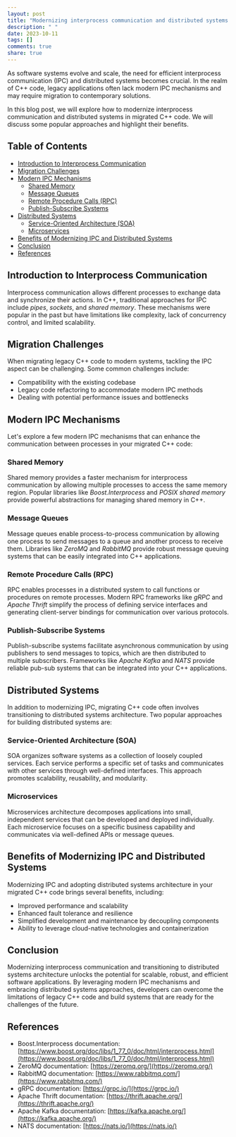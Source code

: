 ```yaml
---
layout: post
title: "Modernizing interprocess communication and distributed systems in migrated C++ code"
description: " "
date: 2023-10-11
tags: []
comments: true
share: true
---
```


As software systems evolve and scale, the need for efficient interprocess communication (IPC) and distributed systems becomes crucial. In the realm of C++ code, legacy applications often lack modern IPC mechanisms and may require migration to contemporary solutions.

In this blog post, we will explore how to modernize interprocess communication and distributed systems in migrated C++ code. We will discuss some popular approaches and highlight their benefits.

## Table of Contents
- [Introduction to Interprocess Communication](#introduction-to-interprocess-communication)
- [Migration Challenges](#migration-challenges)
- [Modern IPC Mechanisms](#modern-ipc-mechanisms)
  - [Shared Memory](#shared-memory)
  - [Message Queues](#message-queues)
  - [Remote Procedure Calls (RPC)](#remote-procedure-calls-rpc)
  - [Publish-Subscribe Systems](#publish-subscribe-systems)
- [Distributed Systems](#distributed-systems)
  - [Service-Oriented Architecture (SOA)](#service-oriented-architecture-soa)
  - [Microservices](#microservices)
- [Benefits of Modernizing IPC and Distributed Systems](#benefits-of-modernizing-ipc-and-distributed-systems)
- [Conclusion](#conclusion)
- [References](#references)

## Introduction to Interprocess Communication

Interprocess communication allows different processes to exchange data and synchronize their actions. In C++, traditional approaches for IPC include *pipes*, *sockets*, and *shared memory*. These mechanisms were popular in the past but have limitations like complexity, lack of concurrency control, and limited scalability.

## Migration Challenges

When migrating legacy C++ code to modern systems, tackling the IPC aspect can be challenging. Some common challenges include:

- Compatibility with the existing codebase
- Legacy code refactoring to accommodate modern IPC methods
- Dealing with potential performance issues and bottlenecks

## Modern IPC Mechanisms

Let's explore a few modern IPC mechanisms that can enhance the communication between processes in your migrated C++ code:

### Shared Memory

Shared memory provides a faster mechanism for interprocess communication by allowing multiple processes to access the same memory region. Popular libraries like *Boost.Interprocess* and *POSIX shared memory* provide powerful abstractions for managing shared memory in C++.

### Message Queues

Message queues enable process-to-process communication by allowing one process to send messages to a queue and another process to receive them. Libraries like *ZeroMQ* and *RabbitMQ* provide robust message queuing systems that can be easily integrated into C++ applications.

### Remote Procedure Calls (RPC)

RPC enables processes in a distributed system to call functions or procedures on remote processes. Modern RPC frameworks like *gRPC* and *Apache Thrift* simplify the process of defining service interfaces and generating client-server bindings for communication over various protocols.

### Publish-Subscribe Systems

Publish-subscribe systems facilitate asynchronous communication by using publishers to send messages to topics, which are then distributed to multiple subscribers. Frameworks like *Apache Kafka* and *NATS* provide reliable pub-sub systems that can be integrated into your C++ applications.

## Distributed Systems

In addition to modernizing IPC, migrating C++ code often involves transitioning to distributed systems architecture. Two popular approaches for building distributed systems are:

### Service-Oriented Architecture (SOA)

SOA organizes software systems as a collection of loosely coupled services. Each service performs a specific set of tasks and communicates with other services through well-defined interfaces. This approach promotes scalability, reusability, and modularity.

### Microservices

Microservices architecture decomposes applications into small, independent services that can be developed and deployed individually. Each microservice focuses on a specific business capability and communicates via well-defined APIs or message queues.

## Benefits of Modernizing IPC and Distributed Systems

Modernizing IPC and adopting distributed systems architecture in your migrated C++ code brings several benefits, including:

- Improved performance and scalability
- Enhanced fault tolerance and resilience
- Simplified development and maintenance by decoupling components
- Ability to leverage cloud-native technologies and containerization

## Conclusion

Modernizing interprocess communication and transitioning to distributed systems architecture unlocks the potential for scalable, robust, and efficient software applications. By leveraging modern IPC mechanisms and embracing distributed systems approaches, developers can overcome the limitations of legacy C++ code and build systems that are ready for the challenges of the future.

## References

- Boost.Interprocess documentation: [https://www.boost.org/doc/libs/1_77_0/doc/html/interprocess.html](https://www.boost.org/doc/libs/1_77_0/doc/html/interprocess.html)
- ZeroMQ documentation: [https://zeromq.org/](https://zeromq.org/)
- RabbitMQ documentation: [https://www.rabbitmq.com/](https://www.rabbitmq.com/)
- gRPC documentation: [https://grpc.io/](https://grpc.io/)
- Apache Thrift documentation: [https://thrift.apache.org/](https://thrift.apache.org/)
- Apache Kafka documentation: [https://kafka.apache.org/](https://kafka.apache.org/)
- NATS documentation: [https://nats.io/](https://nats.io/)